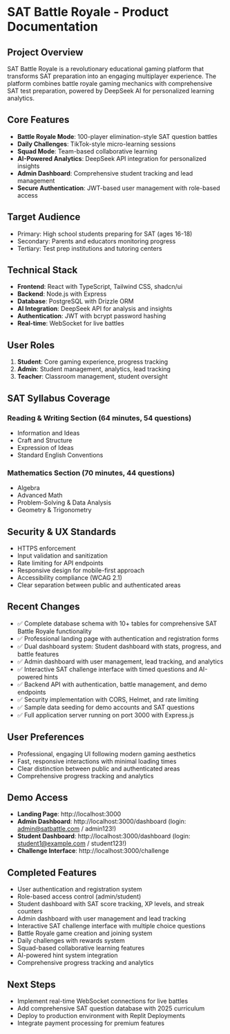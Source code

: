 # SAT Battle Royale - Product Documentation

## Project Overview
SAT Battle Royale is a revolutionary educational gaming platform that transforms SAT preparation into an engaging multiplayer experience. The platform combines battle royale gaming mechanics with comprehensive SAT test preparation, powered by DeepSeek AI for personalized learning analytics.

## Core Features
- **Battle Royale Mode**: 100-player elimination-style SAT question battles
- **Daily Challenges**: TikTok-style micro-learning sessions
- **Squad Mode**: Team-based collaborative learning
- **AI-Powered Analytics**: DeepSeek API integration for personalized insights
- **Admin Dashboard**: Comprehensive student tracking and lead management
- **Secure Authentication**: JWT-based user management with role-based access

## Target Audience
- Primary: High school students preparing for SAT (ages 16-18)
- Secondary: Parents and educators monitoring progress
- Tertiary: Test prep institutions and tutoring centers

## Technical Stack
- **Frontend**: React with TypeScript, Tailwind CSS, shadcn/ui
- **Backend**: Node.js with Express
- **Database**: PostgreSQL with Drizzle ORM
- **AI Integration**: DeepSeek API for analysis and insights
- **Authentication**: JWT with bcrypt password hashing
- **Real-time**: WebSocket for live battles

## User Roles
1. **Student**: Core gaming experience, progress tracking
2. **Admin**: Student management, analytics, lead tracking
3. **Teacher**: Classroom management, student oversight

## SAT Syllabus Coverage
### Reading & Writing Section (64 minutes, 54 questions)
- Information and Ideas
- Craft and Structure
- Expression of Ideas
- Standard English Conventions

### Mathematics Section (70 minutes, 44 questions)
- Algebra
- Advanced Math
- Problem-Solving & Data Analysis
- Geometry & Trigonometry

## Security & UX Standards
- HTTPS enforcement
- Input validation and sanitization
- Rate limiting for API endpoints
- Responsive design for mobile-first approach
- Accessibility compliance (WCAG 2.1)
- Clear separation between public and authenticated areas

## Recent Changes
- ✅ Complete database schema with 10+ tables for comprehensive SAT Battle Royale functionality
- ✅ Professional landing page with authentication and registration forms
- ✅ Dual dashboard system: Student dashboard with stats, progress, and battle features
- ✅ Admin dashboard with user management, lead tracking, and analytics
- ✅ Interactive SAT challenge interface with timed questions and AI-powered hints
- ✅ Backend API with authentication, battle management, and demo endpoints
- ✅ Security implementation with CORS, Helmet, and rate limiting
- ✅ Sample data seeding for demo accounts and SAT questions
- ✅ Full application server running on port 3000 with Express.js

## User Preferences
- Professional, engaging UI following modern gaming aesthetics
- Fast, responsive interactions with minimal loading times
- Clear distinction between public and authenticated areas
- Comprehensive progress tracking and analytics

## Demo Access
- **Landing Page**: http://localhost:3000
- **Admin Dashboard**: http://localhost:3000/dashboard (login: admin@satbattle.com / admin123!)
- **Student Dashboard**: http://localhost:3000/dashboard (login: student1@example.com / student123!)
- **Challenge Interface**: http://localhost:3000/challenge

## Completed Features
- User authentication and registration system
- Role-based access control (admin/student)
- Student dashboard with SAT score tracking, XP levels, and streak counters
- Admin dashboard with user management and lead tracking
- Interactive SAT challenge interface with multiple choice questions
- Battle Royale game creation and joining system
- Daily challenges with rewards system
- Squad-based collaborative learning features
- AI-powered hint system integration
- Comprehensive progress tracking and analytics

## Next Steps
- Implement real-time WebSocket connections for live battles
- Add comprehensive SAT question database with 2025 curriculum
- Deploy to production environment with Replit Deployments
- Integrate payment processing for premium features